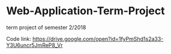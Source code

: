 # Web-Application-Term-Project
term project of semester 2/2018


Code link:
https://drive.google.com/open?id=1fyPmShd1s2a33-Y3U6uncr5JmReP8_Vr





